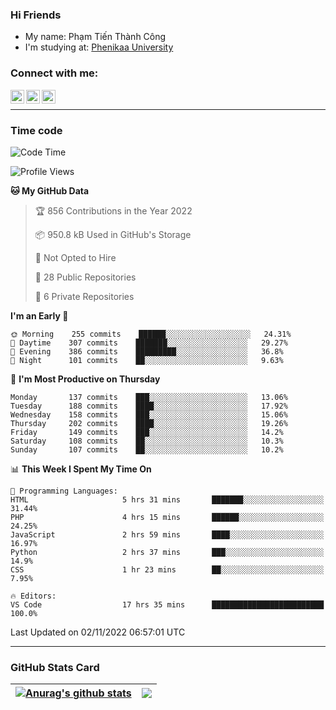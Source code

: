 ### Hi Friends

- My name: Phạm Tiến Thành Công
- I'm studying at: [Phenikaa University]


### Connect with me:
[<img align="left" alt="PhamTienThanhCong | Facebook" width="22px" src="https://upload.wikimedia.org/wikipedia/commons/thumb/1/16/Facebook-icon-1.png/640px-Facebook-icon-1.png" />][facebook]
[<img align="left" alt="PhamTienThanhCong | Zalo" width="22px" src="https://www.anphatpc.com.vn/template/anphat_2020v2/images/icon-zalo.jpg" />][zalo]
[<img align="left" alt="PhamTienThanhCong | LinkedIn" width="22px" src="https://cdn3.iconfinder.com/data/icons/inficons/512/linkedin.png" />][linkedin]

<br />

---

### Time code

<!--START_SECTION:waka-->
![Code Time](http://img.shields.io/badge/Code%20Time-656%20hrs%207%20mins-blue)

![Profile Views](http://img.shields.io/badge/Profile%20Views-7-blue)

**🐱 My GitHub Data** 

> 🏆 856 Contributions in the Year 2022
 > 
> 📦 950.8 kB Used in GitHub's Storage 
 > 
> 🚫 Not Opted to Hire
 > 
> 📜 28 Public Repositories 
 > 
> 🔑 6 Private Repositories  
 > 
**I'm an Early 🐤** 

```text
🌞 Morning    255 commits    ██████░░░░░░░░░░░░░░░░░░░   24.31% 
🌆 Daytime    307 commits    ███████░░░░░░░░░░░░░░░░░░   29.27% 
🌃 Evening    386 commits    █████████░░░░░░░░░░░░░░░░   36.8% 
🌙 Night      101 commits    ██░░░░░░░░░░░░░░░░░░░░░░░   9.63%

```
📅 **I'm Most Productive on Thursday** 

```text
Monday       137 commits    ███░░░░░░░░░░░░░░░░░░░░░░   13.06% 
Tuesday      188 commits    ████░░░░░░░░░░░░░░░░░░░░░   17.92% 
Wednesday    158 commits    ███░░░░░░░░░░░░░░░░░░░░░░   15.06% 
Thursday     202 commits    ████░░░░░░░░░░░░░░░░░░░░░   19.26% 
Friday       149 commits    ███░░░░░░░░░░░░░░░░░░░░░░   14.2% 
Saturday     108 commits    ██░░░░░░░░░░░░░░░░░░░░░░░   10.3% 
Sunday       107 commits    ██░░░░░░░░░░░░░░░░░░░░░░░   10.2%

```


📊 **This Week I Spent My Time On** 

```text
💬 Programming Languages: 
HTML                     5 hrs 31 mins       ███████░░░░░░░░░░░░░░░░░░   31.44% 
PHP                      4 hrs 15 mins       ██████░░░░░░░░░░░░░░░░░░░   24.25% 
JavaScript               2 hrs 59 mins       ████░░░░░░░░░░░░░░░░░░░░░   16.97% 
Python                   2 hrs 37 mins       ███░░░░░░░░░░░░░░░░░░░░░░   14.9% 
CSS                      1 hr 23 mins        ██░░░░░░░░░░░░░░░░░░░░░░░   7.95%

🔥 Editors: 
VS Code                  17 hrs 35 mins      █████████████████████████   100.0%

```


 Last Updated on 02/11/2022 06:57:01 UTC
<!--END_SECTION:waka-->

---

### GitHub Stats Card

| <a href="https://github.com/phamtienthanhcong"><img align="center" src="https://github-readme-stats.vercel.app/api?username=PhamTienThanhCong&show_icons=true&include_all_commits=true&theme=buefy&hide_border=true&theme=ocean_dark" alt="Anurag's github stats" /></a> | <a href="https://github.com/phamtienthanhcong"><img align="center" src="https://github-readme-stats.vercel.app/api/top-langs/?username=PhamTienThanhCong&layout=compact&theme=buefy&hide_border=true&theme=ocean_dark" /></a> |
| ------------- | ------------- |

[Phenikaa University]: https://phenikaa-uni.edu.vn/vi
[facebook]: https://www.facebook.com/phamtienthanhcong
[linkedin]: https://linkedin.com/in/phamtienthanhcong
[zalo]: https://zalo.me/0396396332
[tiktok]: https://www.tiktok.com/@phamtienthanhcong
[web]: https://github.com/PhamTienThanhCong/web_dev
[min project]: https://github.com/PhamTienThanhCong/Project-Of-Web
[c and cpp]: https://github.com/PhamTienThanhCong/Code_C_and_Cpro
[python]: https://github.com/PhamTienThanhCong/Python_beginer
